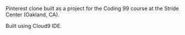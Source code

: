 Pinterest clone built as a project for the Coding 99 course at the Stride Center (Oakland, CA).

Built using Cloud9 IDE.
